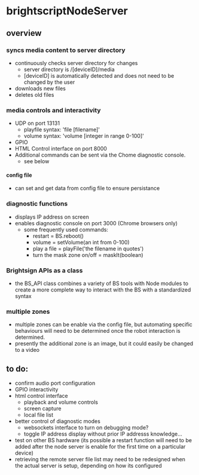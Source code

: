 # brightscriptNodeServer

## overview
### syncs media content to server directory
* continuously checks server directory for changes
  * server directory is /[deviceID]/media
  * [deviceID] is automatically detected and does not need to be changed by the user
* downloads new files
* deletes old files

### media controls and interactivity
* UDP on port 13131
	* playfile syntax: 'file [filename]'
	* volume syntax: 'volume [integer in range 0-100]'
* GPIO
* HTML Control interface on port 8000
* Additional commands can be sent via the Chome diagnostic console.
	* see below

#### config file
* can set and get data from config file to ensure persistance

### diagnostic functions
* displays IP address on screen
* enables diagnostic console on port 3000 (Chrome browsers only)
	* some frequently used commands:
		* restart = BS.reboot()
		* volume = setVolume(an int from 0-100)
		* play a file = playFile('the filename in quotes')
		* turn the mask zone on/off = maskIt(boolean)

### Brightsign APIs as a class
* the BS_API class combines a variety of BS tools with Node modules to create a more complete way to interact with the BS with a standardized syntax

### multiple zones
* multiple zones can be enable via the config file, but automating specific behaviours will need to be determined once the robot interaction is determined.
* presently the additional zone is an image, but it could easily be changed to a video

## to do:
* confirm audio port configuration
* GPIO interactivity
* html control interface
	* playback and volume controls
	* screen capture
	* local file list
* better control of diagnostic modes
	* websockets interface to turn on debugging mode?
	* toggle IP address display without prior IP addresss knowledge...
* test on other BS hardware (its possible a restart function will need to be added after the node server is enable for the first time on a particular device)
* retrieving the remote server file list may need to be redesigned when the actual server is setup, depending on how its configured
